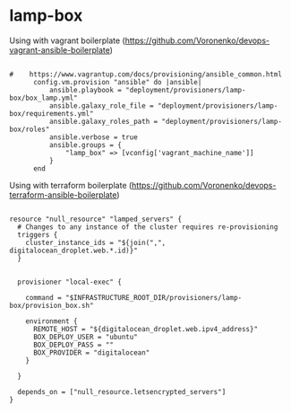 lamp-box
========

Using with vagrant boilerplate (https://github.com/Voronenko/devops-vagrant-ansible-boilerplate)

```

#    https://www.vagrantup.com/docs/provisioning/ansible_common.html
      config.vm.provision "ansible" do |ansible|
          ansible.playbook = "deployment/provisioners/lamp-box/box_lamp.yml"
          ansible.galaxy_role_file = "deployment/provisioners/lamp-box/requirements.yml"
          ansible.galaxy_roles_path = "deployment/provisioners/lamp-box/roles"
          ansible.verbose = true
          ansible.groups = {
              "lamp_box" => [vconfig['vagrant_machine_name']]
          }
      end

```


Using with terraform boilerplate (https://github.com/Voronenko/devops-terraform-ansible-boilerplate)

```

resource "null_resource" "lamped_servers" {
  # Changes to any instance of the cluster requires re-provisioning
  triggers {
    cluster_instance_ids = "${join(",", digitalocean_droplet.web.*.id)}"
  }


  provisioner "local-exec" {

    command = "$INFRASTRUCTURE_ROOT_DIR/provisioners/lamp-box/provision_box.sh"

    environment {
      REMOTE_HOST = "${digitalocean_droplet.web.ipv4_address}"
      BOX_DEPLOY_USER = "ubuntu"
      BOX_DEPLOY_PASS = ""
      BOX_PROVIDER = "digitalocean"
    }

  }

  depends_on = ["null_resource.letsencrypted_servers"]
}

```

